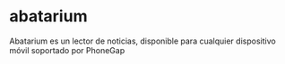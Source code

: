 abatarium
=========

Abatarium es un lector de noticias, disponible para cualquier dispositivo móvil soportado por PhoneGap
